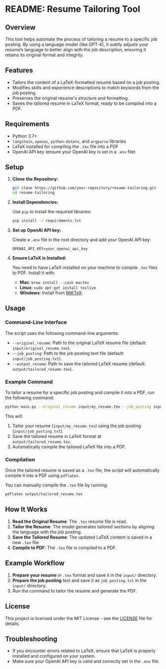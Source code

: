 # README: Resume Tailoring Tool

## Overview

This tool helps automate the process of tailoring a resume to a specific job posting. By using a language model (like GPT-4), it subtly adjusts your resume’s language to better align with the job description, ensuring it retains its original format and integrity.

## Features

- Tailors the content of a LaTeX-formatted resume based on a job posting.
- Modifies skills and experience descriptions to match keywords from the job posting.
- Preserves the original resume's structure and formatting.
- Saves the tailored resume in LaTeX format, ready to be compiled into a PDF.

## Requirements

- Python 3.7+
- `langchain`, `openai`, `python-dotenv`, and `argparse` libraries
- LaTeX installed for compiling the `.tex` file into a PDF
- OpenAI API key (ensure your OpenAI key is set in a `.env` file)

## Setup

1. **Clone the Repository:**

   ```bash
   git clone https://github.com/your-repository/resume-tailoring.git
   cd resume-tailoring
   ```

2. **Install Dependencies:**

   Use `pip` to install the required libraries:

   ```bash
   pip install -r requirements.txt
   ```

3. **Set up OpenAI API key:**

   Create a `.env` file in the root directory and add your OpenAI API key:

   ```
   OPENAI_API_KEY=your_openai_api_key
   ```

4. **Ensure LaTeX is Installed:**

   You need to have LaTeX installed on your machine to compile `.tex` files to PDF. Install it with:

   - **Mac**: `brew install --cask mactex`
   - **Linux**: `sudo apt-get install texlive`
   - **Windows**: Install from [MiKTeX](https://miktex.org/download).

## Usage

### Command-Line Interface

The script uses the following command-line arguments:

- `--original_resume`: Path to the original LaTeX resume file (default: `input/original_resume.tex`).
- `--job_posting`: Path to the job posting text file (default: `input/job_posting.txt`).
- `--output_resume`: Path to save the tailored LaTeX resume (default: `output/tailored_resume.tex`).

### Example Command

To tailor a resume for a specific job posting and compile it into a PDF, run the following command:

```bash
python main.py --original_resume input/my_resume.tex --job_posting input/job_posting.txt --output_resume output/tailored_resume.tex
```

This will:

1. Tailor your resume (`input/my_resume.tex`) using the job posting (`input/job_posting.txt`).
2. Save the tailored resume in LaTeX format at `output/tailored_resume.tex`.
3. Automatically compile the tailored LaTeX file into a PDF.

### Compilation

Once the tailored resume is saved as a `.tex` file, the script will automatically compile it into a PDF using `pdflatex`.

You can manually compile the `.tex` file by running:

```bash
pdflatex output/tailored_resume.tex
```

## How It Works

1. **Read the Original Resume**: The `.tex` resume file is read.
2. **Tailor the Resume**: The model generates tailored sections by aligning the language with the job posting.
3. **Save the Tailored Resume**: The updated LaTeX content is saved in a new `.tex` file.
4. **Compile to PDF**: The `.tex` file is compiled to a PDF.

## Example Workflow

1. **Prepare your resume** in `.tex` format and save it in the `input/` directory.
2. **Prepare the job posting** text and save it as `job_posting.txt` in the `input/` directory.
3. Run the command to tailor the resume and generate the PDF.

## License

This project is licensed under the MIT License - see the [LICENSE](LICENSE) file for details.

## Troubleshooting

- If you encounter errors related to LaTeX, ensure that LaTeX is properly installed and configured on your system.
- Make sure your OpenAI API key is valid and correctly set in the `.env` file.